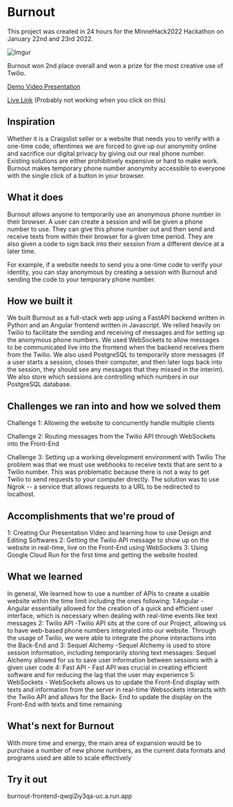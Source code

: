 # Burnout

This project was created in 24 hours for the MinneHack2022 Hackathon on January 22nd and 23rd 2022.

![Imgur](https://imgur.com/XeVIqZ9)

Burnout won 2nd place overall and won a prize for the most creative use of Twilio.

[Demo Video Presentation](https://www.youtube.com/watch?v=dG6ecFNn-Ak)

[Live Link](https://burnout-frontend-qwqi2iy3qa-uc.a.run.app) (Probably not working when you click on this)

## Inspiration
Whether it is a Craigslist seller or a website that needs you to verify with a one-time code, oftentimes we are forced to give up our anonymity online and sacrifice our digital privacy by giving out our real phone number. Existing solutions are either prohibitively expensive or hard to make work. Burnout makes temporary phone number anonymity accessible to everyone with the single click of a button in your browser.

## What it does
Burnout allows anyone to temporarily use an anonymous phone number in their browser. A user can create a session and will be given a phone number to use. They can give this phone number out and then send and receive texts from within their browser for a given time period. They are also given a code to sign back into their session from a different device at a later time.

For example, if a website needs to send you a one-time code to verify your identity, you can stay anonymous by creating a session with Burnout and sending the code to your temporary phone number.

## How we built it
We built Burnout as a full-stack web app using a FastAPI backend written in Python and an Angular frontend written in Javascript. We relied heavily on Twilio to facilitate the sending and receiving of messages and for setting up the anonymous phone numbers. We used WebSockets to allow messages to be communicated live into the frontend when the backend receives them from the Twilio. We also used PostgreSQL to temporarily store messages (if a user starts a session, closes their computer, and then later logs back into the session, they should see any messages that they missed in the interim). We also store which sessions are controlling which numbers in our PostgreSQL database.

## Challenges we ran into and how we solved them
Challenge 1: Allowing the website to concurrently handle multiple clients

Challenge 2: Routing messages from the Twilio API through WebSockets into the Front-End

Challenge 3: Setting up a working development environment with Twilio The problem was that we must use webhooks to receive texts that are sent to a Twilio number. This was problematic because there is not a way to get Twilio to send requests to your computer directly. The solution was to use Ngrok -- a service that allows requests to a URL to be redirected to localhost.

## Accomplishments that we're proud of
1: Creating Our Presentation Video and learning how to use Design and Editing Softwares 2: Getting the Twilio API message to show up on the website in real-time, live on the Front-End using WebSockets 3: Using Google Cloud Run for the first time and getting the website hosted

## What we learned
In general, We learned how to use a number of APIs to create a usable website within the time limit including the ones following: 1:Angular - Angular essentially allowed for the creation of a quick and efficient user interface, which is necessary when dealing with real-time events like text messages 2: Twilio API -Twilio API sits at the core of our Project, allowing us to have web-based phone numbers integrated into our website. Through the usage of Twilio, we were able to integrate the phone interactions into the Back-End and 3: Sequel Alchemy -Sequel Alchemy is used to store session information, including temporarily storing text messages: Sequel Alchemy allowed for us to save user information between sessions with a given user code 4: Fast API - Fast API was crucial in creating efficient software and for reducing the lag that the user may experience 5: WebSockets - WebSockets allows us to update the Front-End display with texts and information from the server in real-time Websockets interacts with the Twilio API and allows for the Back- End to update the display on the Front-End with texts and time remaining

## What's next for Burnout
With more time and energy, the main area of expansion would be to purchase a number of new phone numbers, as the current data formats and programs used are able to scale effectively


## Try it out
burnout-frontend-qwqi2iy3qa-uc.a.run.app
